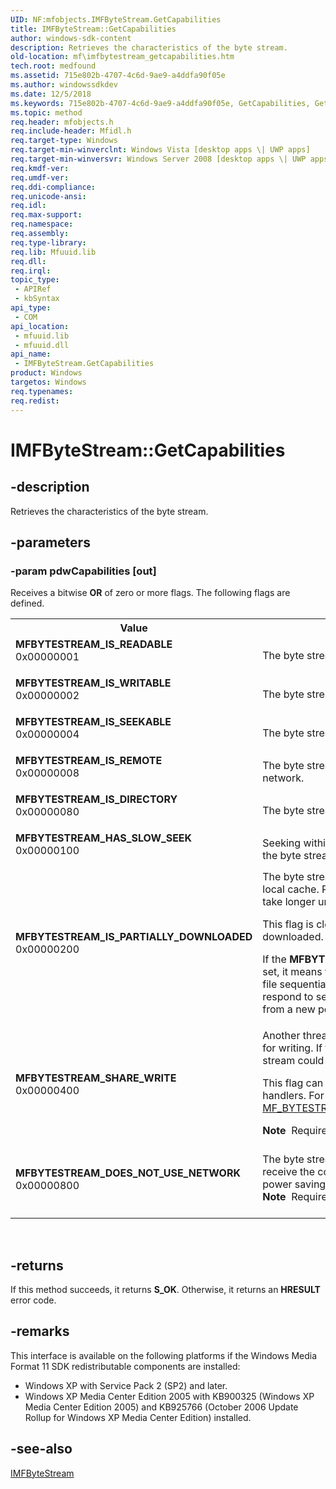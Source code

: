 ```yaml
---
UID: NF:mfobjects.IMFByteStream.GetCapabilities
title: IMFByteStream::GetCapabilities
author: windows-sdk-content
description: Retrieves the characteristics of the byte stream.
old-location: mf\imfbytestream_getcapabilities.htm
tech.root: medfound
ms.assetid: 715e802b-4707-4c6d-9ae9-a4ddfa90f05e
ms.author: windowssdkdev
ms.date: 12/5/2018
ms.keywords: 715e802b-4707-4c6d-9ae9-a4ddfa90f05e, GetCapabilities, GetCapabilities method [Media Foundation], GetCapabilities method [Media Foundation],IMFByteStream interface, IMFByteStream interface [Media Foundation],GetCapabilities method, IMFByteStream.GetCapabilities, IMFByteStream::GetCapabilities, MFBYTESTREAM_DOES_NOT_USE_NETWORK, MFBYTESTREAM_HAS_SLOW_SEEK, MFBYTESTREAM_IS_DIRECTORY, MFBYTESTREAM_IS_PARTIALLY_DOWNLOADED, MFBYTESTREAM_IS_READABLE, MFBYTESTREAM_IS_REMOTE, MFBYTESTREAM_IS_SEEKABLE, MFBYTESTREAM_IS_WRITABLE, MFBYTESTREAM_SHARE_WRITE, mf.imfbytestream_getcapabilities, mfobjects/IMFByteStream::GetCapabilities
ms.topic: method
req.header: mfobjects.h
req.include-header: Mfidl.h
req.target-type: Windows
req.target-min-winverclnt: Windows Vista [desktop apps \| UWP apps]
req.target-min-winversvr: Windows Server 2008 [desktop apps \| UWP apps]
req.kmdf-ver: 
req.umdf-ver: 
req.ddi-compliance: 
req.unicode-ansi: 
req.idl: 
req.max-support: 
req.namespace: 
req.assembly: 
req.type-library: 
req.lib: Mfuuid.lib
req.dll: 
req.irql: 
topic_type:
 - APIRef
 - kbSyntax
api_type:
 - COM
api_location:
 - mfuuid.lib
 - mfuuid.dll
api_name:
 - IMFByteStream.GetCapabilities
product: Windows
targetos: Windows
req.typenames: 
req.redist: 
---
```


# IMFByteStream::GetCapabilities


## -description


Retrieves the characteristics of the byte stream.
        


## -parameters




### -param pdwCapabilities [out]

Receives a bitwise <b>OR</b> of zero or more flags. The following flags are defined.

<table>
<tr>
<th>Value</th>
<th>Meaning</th>
</tr>
<tr>
<td width="40%"><a id="MFBYTESTREAM_IS_READABLE"></a><a id="mfbytestream_is_readable"></a><dl>
<dt><b>MFBYTESTREAM_IS_READABLE</b></dt>
<dt>0x00000001</dt>
</dl>
</td>
<td width="60%">
The byte stream can be read.
              

</td>
</tr>
<tr>
<td width="40%"><a id="MFBYTESTREAM_IS_WRITABLE"></a><a id="mfbytestream_is_writable"></a><dl>
<dt><b>MFBYTESTREAM_IS_WRITABLE</b></dt>
<dt>0x00000002</dt>
</dl>
</td>
<td width="60%">
The byte stream can be written to.
              

</td>
</tr>
<tr>
<td width="40%"><a id="MFBYTESTREAM_IS_SEEKABLE"></a><a id="mfbytestream_is_seekable"></a><dl>
<dt><b>MFBYTESTREAM_IS_SEEKABLE</b></dt>
<dt>0x00000004</dt>
</dl>
</td>
<td width="60%">
The byte stream can be seeked.
              

</td>
</tr>
<tr>
<td width="40%"><a id="MFBYTESTREAM_IS_REMOTE"></a><a id="mfbytestream_is_remote"></a><dl>
<dt><b>MFBYTESTREAM_IS_REMOTE</b></dt>
<dt>0x00000008</dt>
</dl>
</td>
<td width="60%">
The byte stream is from a remote source, such as a network.
              

</td>
</tr>
<tr>
<td width="40%"><a id="MFBYTESTREAM_IS_DIRECTORY"></a><a id="mfbytestream_is_directory"></a><dl>
<dt><b>MFBYTESTREAM_IS_DIRECTORY</b></dt>
<dt>0x00000080</dt>
</dl>
</td>
<td width="60%">
The byte stream represents a file directory.
              

</td>
</tr>
<tr>
<td width="40%"><a id="MFBYTESTREAM_HAS_SLOW_SEEK"></a><a id="mfbytestream_has_slow_seek"></a><dl>
<dt><b>MFBYTESTREAM_HAS_SLOW_SEEK</b></dt>
<dt>0x00000100</dt>
</dl>
</td>
<td width="60%">
Seeking within this stream might be slow. For example, the byte stream might download from a network.

</td>
</tr>
<tr>
<td width="40%"><a id="MFBYTESTREAM_IS_PARTIALLY_DOWNLOADED"></a><a id="mfbytestream_is_partially_downloaded"></a><dl>
<dt><b>MFBYTESTREAM_IS_PARTIALLY_DOWNLOADED</b></dt>
<dt>0x00000200</dt>
</dl>
</td>
<td width="60%">
The byte stream is currently downloading data to a local cache.
              Read operations on the byte stream might take longer until the data is completely downloaded.

This flag is cleared after all of the data has been downloaded.

If the <b>MFBYTESTREAM_HAS_SLOW_SEEK</b> flag is also set, it means the byte stream must download the entire file sequentially. Otherwise, the byte stream can respond to seek requests by restarting the download from a new point in the stream.

</td>
</tr>
<tr>
<td width="40%"><a id="MFBYTESTREAM_SHARE_WRITE"></a><a id="mfbytestream_share_write"></a><dl>
<dt><b>MFBYTESTREAM_SHARE_WRITE</b></dt>
<dt>0x00000400</dt>
</dl>
</td>
<td width="60%">
Another thread or process can open this byte stream for writing. If this flag is present, the length of the
byte stream could change while it is being read. 

This flag can affect the behavior of byte-stream handlers. For more information, see <a href="https://msdn.microsoft.com/d9d97880-a563-420c-b598-c3ebd1ae8b74">MF_BYTESTREAMHANDLER_ACCEPTS_SHARE_WRITE</a>.

<div class="alert"><b>Note</b>  Requires Windows 7 or later.</div>
<div> </div>
</td>
</tr>
<tr>
<td width="40%"><a id="MFBYTESTREAM_DOES_NOT_USE_NETWORK"></a><a id="mfbytestream_does_not_use_network"></a><dl>
<dt><b>MFBYTESTREAM_DOES_NOT_USE_NETWORK</b></dt>
<dt>0x00000800</dt>
</dl>
</td>
<td width="60%">
The byte stream is not currently
using the network to receive the content.  Networking hardware
may enter a power saving state when this bit is set.

<div class="alert"><b>Note</b>  Requires Windows 8 or later.</div>
<div> </div>
</td>
</tr>
</table>
 


## -returns



If this method succeeds, it returns <b xmlns:loc="http://microsoft.com/wdcml/l10n">S_OK</b>. Otherwise, it returns an <b xmlns:loc="http://microsoft.com/wdcml/l10n">HRESULT</b> error code.




## -remarks



This interface is available on the following platforms if the Windows Media Format 11 SDK redistributable components are installed:

<ul>
<li>Windows XP with Service Pack 2 (SP2) and later.</li>
<li>Windows XP Media Center Edition 2005 with KB900325 (Windows XP Media Center Edition 2005) and KB925766 (October 2006 Update Rollup for Windows XP Media Center Edition) installed.</li>
</ul>



## -see-also




<a href="https://msdn.microsoft.com/690035b7-2855-4714-938f-f8250ec70d24">IMFByteStream</a>
 

 

